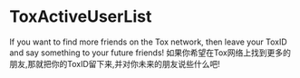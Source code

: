 # ToxActiveUserList
If you want to find more friends on the Tox network, then leave your ToxID and say something to your future friends! 如果你希望在Tox网络上找到更多的朋友,那就把你的ToxID留下来,并对你未来的朋友说些什么吧!
